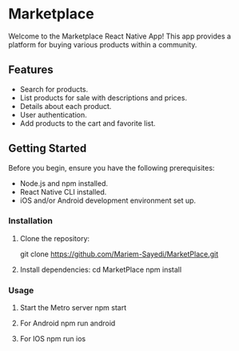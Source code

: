 # Marketplace

Welcome to the Marketplace React Native App! This app provides a platform for buying various products within a community.

## Features

- Search for products.
- List products for sale with descriptions and prices.
- Details about each product.
- User authentication.
- Add products to the cart and favorite list.

## Getting Started

Before you begin, ensure you have the following prerequisites:

- Node.js and npm installed.
- React Native CLI installed.
- iOS and/or Android development environment set up.

### Installation

1. Clone the repository:

   git clone https://github.com/Mariem-Sayedi/MarketPlace.git

2. Install dependencies:
   cd MarketPlace
   npm install

### Usage

1. Start the Metro server
   npm start

2. For Android
   npm run android

3. For IOS
   npm run ios
